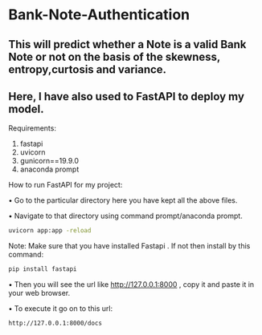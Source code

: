 # Bank-Note-Authentication
## This will predict whether a Note is a valid Bank Note or not on the basis of the skewness, entropy,curtosis and variance.
## Here, I have also used to FastAPI to deploy my model.

Requirements:
1. fastapi
2. uvicorn
3. gunicorn==19.9.0
4. anaconda prompt

How to run FastAPI for my project:

• Go to the particular directory here you have kept all the above files.

• Navigate to that directory using command prompt/anaconda prompt.

```bash
uvicorn app:app -reload
```
Note: Make sure that you have installed Fastapi . If not then install by this command:

```bash
pip install fastapi
```
• Then you will see the url like http://127.0.0.1:8000 , copy it and paste it in your web browser.

• To execute it go on to this url:

```bash
http://127.0.0.1:8000/docs
```

